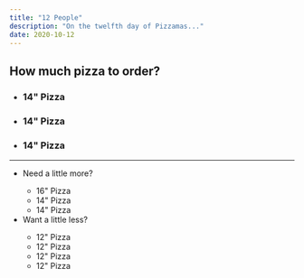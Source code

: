 ```yaml
---
title: "12 People"
description: "On the twelfth day of Pizzamas..."
date: 2020-10-12
---
```

<h2>How much pizza to order?</h2>
<ul>
  <li><h3>14" Pizza</h3></li>
  <li><h3>14" Pizza</h3></li>
  <li><h3>14" Pizza</h3></li>
</ul>
<hr>
<div class="tdbc-section">
<ul class="tdbc-column-container">
  <li class="tdbc-card tdbc-card--outlined">
    <div class="tdbc-card__content">
      <span class="tdbc-card__title">
        Need a little more?
      </span>
      <ul>
      	<li>16" Pizza</li>
        <li>14" Pizza</li>
        <li>14" Pizza</li>
      </ul>
    </div>
  </li>
  <li class="tdbc-card tdbc-card--outlined">
    <div class="tdbc-card__content">
      <span class="tdbc-card__title">
        Want a little less?
      </span>
      <ul>
        <li>12" Pizza</li>
        <li>12" Pizza</li>
        <li>12" Pizza</li>
        <li>12" Pizza</li>
      </ul>
    </div>
  </li>
</ul>
</div>